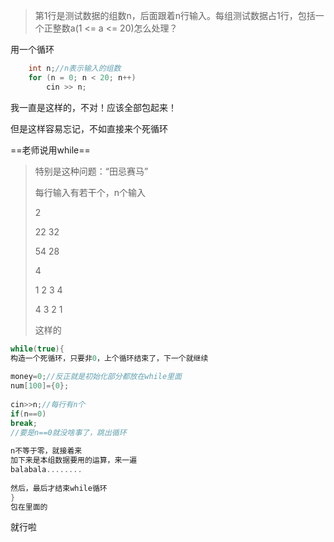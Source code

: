 > 第1行是测试数据的组数n，后面跟着n行输入。每组测试数据占1行，包括一个正整数a(1 <= a <= 20)怎么处理？

用一个循环

```cpp
	int n;//n表示输入的组数
	for (n = 0; n < 20; n++)
		cin >> n;
```

我一直是这样的，不对！应该全部包起来！

但是这样容易忘记，不如直接来个死循环

==老师说用while==

> 特别是这种问题：“田忌赛马”
>
> 每行输入有若干个，n个输入
>
> 2
>
> 22 32
>
> 54 28
>
> 4
>
> 1 2 3 4
>
> 4 3 2 1
>
> 这样的

```c++
while(true){
构造一个死循环，只要非0，上个循环结束了，下一个就继续
 
money=0;//反正就是初始化部分都放在while里面
num[100]={0};
 
cin>>n;//每行有n个
if(n==0)
break;
//要是n==0就没啥事了，跳出循环
 
n不等于零，就接着来 
加下来是本组数据要用的运算，来一遍
balabala........
 
然后，最后才结束while循环
}
包在里面的
```

就行啦